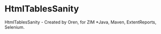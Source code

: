 # HtmlTablesSanity
HtmlTablesSanity - Created by Oren, for ZIM
*Java, Maven, ExtentReports, Selenium.
